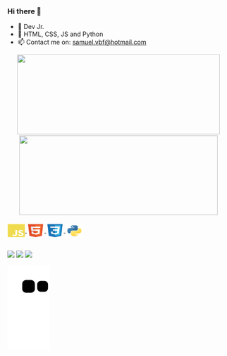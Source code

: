 ### Hi there 👋


- 🔭 Dev Jr.
- 🌱 HTML, CSS, JS and Python
- 📫 Contact me on: samuel.vbf@hotmail.com
<div align="center">
  <a href="https://github.com/SamuelVBF">
  <img height="180em" width="460px" src="https://github-readme-stats.vercel.app/api?username=SamuelVBF&show_icons=true&theme=dark&include_all_commits=true&count_private=true"/>
  <img height="180em" width="450px"  src="https://github-readme-stats.vercel.app/api/top-langs/?username=SamuelVBF&layout=compact&langs_count=7&theme=dark"/>
</div>
<div style="display: inline_block"><br>
  <img align="center" alt="SML-JS" height="30" width="40" src="https://raw.githubusercontent.com/devicons/devicon/master/icons/javascript/javascript-plain.svg">
  <img align="center" alt="SML-HTML" height="30" width="40" src="https://raw.githubusercontent.com/devicons/devicon/master/icons/html5/html5-original.svg">
  <img align="center" alt="SML-CSS" height="30" width="40" src="https://raw.githubusercontent.com/devicons/devicon/master/icons/css3/css3-original.svg">
  <img align="center" alt="SML-Python" height="30" width="40" src="https://raw.githubusercontent.com/devicons/devicon/master/icons/python/python-original.svg">
  

</div>
  
  ##
 
<div>
  <a href="https://www.instagram.com/samhay_99/" target="_blank"><img src="https://img.shields.io/badge/-Instagram-%23E4405F?style=for-the-badge&logo=instagram&logoColor=white" target="_blank"></a>
  <a href = "mailto:samuel.vbf@hotmail.com"><img src="https://img.shields.io/badge/-Email-%23333?style=for-the-badge&logo=gmail&logoColor=white" target="_blank"></a>
  <a href="https://www.linkedin.com/in/samuelvbf/" target="_blank"><img src="https://img.shields.io/badge/-LinkedIn-%230077B5?style=for-the-badge&logo=linkedin&logoColor=white" target="_blank"></a> 
 
  ![Snake animation](https://github.com/rafaballerini/rafaballerini/blob/output/github-contribution-grid-snake.svg)
 
</div>
